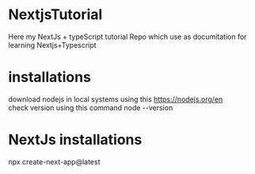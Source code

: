 # NextjsTutorial
Here my NextJs + typeScript tutorial Repo which use as documitation for learning Nextjs+Typescript
# installations
download nodejs in local systems  using this 
https://nodejs.org/en  
check  version using this command
node --version 

# NextJs  installations
npx create-next-app@latest











